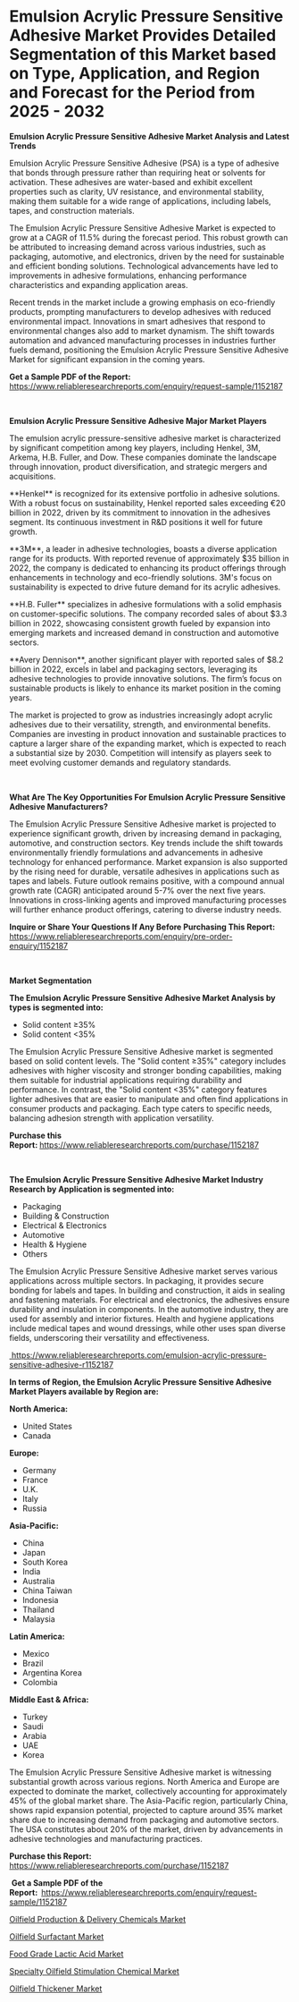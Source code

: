 <p><h1>Emulsion Acrylic Pressure Sensitive Adhesive Market Provides Detailed Segmentation of this Market based on Type, Application, and Region and Forecast for the Period from 2025 - 2032</h1></p><p><strong>Emulsion Acrylic Pressure Sensitive Adhesive Market Analysis and Latest Trends</strong></p>
<p><p>Emulsion Acrylic Pressure Sensitive Adhesive (PSA) is a type of adhesive that bonds through pressure rather than requiring heat or solvents for activation. These adhesives are water-based and exhibit excellent properties such as clarity, UV resistance, and environmental stability, making them suitable for a wide range of applications, including labels, tapes, and construction materials.</p><p>The Emulsion Acrylic Pressure Sensitive Adhesive Market is expected to grow at a CAGR of 11.5% during the forecast period. This robust growth can be attributed to increasing demand across various industries, such as packaging, automotive, and electronics, driven by the need for sustainable and efficient bonding solutions. Technological advancements have led to improvements in adhesive formulations, enhancing performance characteristics and expanding application areas.</p><p>Recent trends in the market include a growing emphasis on eco-friendly products, prompting manufacturers to develop adhesives with reduced environmental impact. Innovations in smart adhesives that respond to environmental changes also add to market dynamism. The shift towards automation and advanced manufacturing processes in industries further fuels demand, positioning the Emulsion Acrylic Pressure Sensitive Adhesive Market for significant expansion in the coming years.</p></p>
<p><strong>Get a Sample PDF of the Report:&nbsp;</strong> <a href="https://www.reliableresearchreports.com/enquiry/request-sample/1152187?utm_campaign=12&utm_medium=2&utm_source=Github&utm_content=ia&utm_term=03042025&utm_id=emulsion-acrylic-pressure-sensitive-adhesive">https://www.reliableresearchreports.com/enquiry/request-sample/1152187</a></p>
<p>&nbsp;</p>
<p><strong>Emulsion Acrylic Pressure Sensitive Adhesive Major Market Players</strong></p>
<p><p>The emulsion acrylic pressure-sensitive adhesive market is characterized by significant competition among key players, including Henkel, 3M, Arkema, H.B. Fuller, and Dow. These companies dominate the landscape through innovation, product diversification, and strategic mergers and acquisitions.</p><p>**Henkel** is recognized for its extensive portfolio in adhesive solutions. With a robust focus on sustainability, Henkel reported sales exceeding €20 billion in 2022, driven by its commitment to innovation in the adhesives segment. Its continuous investment in R&D positions it well for future growth.</p><p>**3M**, a leader in adhesive technologies, boasts a diverse application range for its products. With reported revenue of approximately $35 billion in 2022, the company is dedicated to enhancing its product offerings through enhancements in technology and eco-friendly solutions. 3M's focus on sustainability is expected to drive future demand for its acrylic adhesives.</p><p>**H.B. Fuller** specializes in adhesive formulations with a solid emphasis on customer-specific solutions. The company recorded sales of about $3.3 billion in 2022, showcasing consistent growth fueled by expansion into emerging markets and increased demand in construction and automotive sectors.</p><p>**Avery Dennison**, another significant player with reported sales of $8.2 billion in 2022, excels in label and packaging sectors, leveraging its adhesive technologies to provide innovative solutions. The firm’s focus on sustainable products is likely to enhance its market position in the coming years.</p><p>The market is projected to grow as industries increasingly adopt acrylic adhesives due to their versatility, strength, and environmental benefits. Companies are investing in product innovation and sustainable practices to capture a larger share of the expanding market, which is expected to reach a substantial size by 2030. Competition will intensify as players seek to meet evolving customer demands and regulatory standards.</p></p>
<p>&nbsp;</p>
<p><strong>What Are The Key Opportunities For Emulsion Acrylic Pressure Sensitive Adhesive Manufacturers?</strong></p>
<p><p>The Emulsion Acrylic Pressure Sensitive Adhesive market is projected to experience significant growth, driven by increasing demand in packaging, automotive, and construction sectors. Key trends include the shift towards environmentally friendly formulations and advancements in adhesive technology for enhanced performance. Market expansion is also supported by the rising need for durable, versatile adhesives in applications such as tapes and labels. Future outlook remains positive, with a compound annual growth rate (CAGR) anticipated around 5-7% over the next five years. Innovations in cross-linking agents and improved manufacturing processes will further enhance product offerings, catering to diverse industry needs.</p></p>
<p><strong>Inquire or Share Your Questions If Any Before Purchasing This Report:</strong> <a href="https://www.reliableresearchreports.com/enquiry/pre-order-enquiry/1152187?utm_campaign=12&utm_medium=2&utm_source=Github&utm_content=ia&utm_term=03042025&utm_id=emulsion-acrylic-pressure-sensitive-adhesive">https://www.reliableresearchreports.com/enquiry/pre-order-enquiry/1152187</a></p>
<p>&nbsp;</p>
<p><strong>Market Segmentation</strong></p>
<p><strong>The Emulsion Acrylic Pressure Sensitive Adhesive Market Analysis by types is segmented into:</strong></p>
<p><ul><li>Solid content ≥35%</li><li>Solid content <35%</li></ul></p>
<p><p>The Emulsion Acrylic Pressure Sensitive Adhesive market is segmented based on solid content levels. The "Solid content ≥35%" category includes adhesives with higher viscosity and stronger bonding capabilities, making them suitable for industrial applications requiring durability and performance. In contrast, the "Solid content <35%" category features lighter adhesives that are easier to manipulate and often find applications in consumer products and packaging. Each type caters to specific needs, balancing adhesion strength with application versatility.</p></p>
<p><strong>Purchase this Report:&nbsp;</strong><a href="https://www.reliableresearchreports.com/purchase/1152187?utm_campaign=12&utm_medium=2&utm_source=Github&utm_content=ia&utm_term=03042025&utm_id=emulsion-acrylic-pressure-sensitive-adhesive">https://www.reliableresearchreports.com/purchase/1152187</a></p>
<p>&nbsp;</p>
<p><strong>The Emulsion Acrylic Pressure Sensitive Adhesive Market Industry Research by Application is segmented into:</strong></p>
<p><ul><li>Packaging</li><li>Building & Construction</li><li>Electrical & Electronics</li><li>Automotive</li><li>Health & Hygiene</li><li>Others</li></ul></p>
<p><p>The Emulsion Acrylic Pressure Sensitive Adhesive market serves various applications across multiple sectors. In packaging, it provides secure bonding for labels and tapes. In building and construction, it aids in sealing and fastening materials. For electrical and electronics, the adhesives ensure durability and insulation in components. In the automotive industry, they are used for assembly and interior fixtures. Health and hygiene applications include medical tapes and wound dressings, while other uses span diverse fields, underscoring their versatility and effectiveness.</p></p>
<p><a href="https://www.reliableresearchreports.com/emulsion-acrylic-pressure-sensitive-adhesive-r1152187?utm_campaign=12&utm_medium=2&utm_source=Github&utm_content=ia&utm_term=03042025&utm_id=emulsion-acrylic-pressure-sensitive-adhesive">&nbsp;https://www.reliableresearchreports.com/emulsion-acrylic-pressure-sensitive-adhesive-r1152187</a></p>
<p><strong>In terms of Region, the Emulsion Acrylic Pressure Sensitive Adhesive Market Players available by Region are:</strong></p>
<p>
    <p> <strong> North America: </strong>
        <ul>
            <li>United States</li>
            <li>Canada</li>
        </ul>
        </p> 
    <p> <strong> Europe: </strong>
        <ul>
            <li>Germany</li>
            <li>France</li>
            <li>U.K.</li>
            <li>Italy</li>
            <li>Russia</li>
        </ul>
        </p> 
    <p> <strong> Asia-Pacific: </strong>
        <ul>
            <li>China</li>
            <li>Japan</li>
            <li>South Korea</li>
            <li>India</li>
            <li>Australia</li>
            <li>China Taiwan</li>
            <li>Indonesia</li>
            <li>Thailand</li>
            <li>Malaysia</li>
        </ul>
        </p> 
    <p> <strong> Latin America: </strong>
        <ul>
            <li>Mexico</li>
            <li>Brazil</li>
            <li>Argentina Korea</li>
            <li>Colombia</li>
        </ul>
        </p> 
    <p> <strong> Middle East & Africa: </strong>
        <ul>
            <li>Turkey</li>
            <li>Saudi</li>
            <li>Arabia</li>
            <li>UAE</li>
            <li>Korea</li>
        </ul>
    </p>
    </p>
<p><p>The Emulsion Acrylic Pressure Sensitive Adhesive market is witnessing substantial growth across various regions. North America and Europe are expected to dominate the market, collectively accounting for approximately 45% of the global market share. The Asia-Pacific region, particularly China, shows rapid expansion potential, projected to capture around 35% market share due to increasing demand from packaging and automotive sectors. The USA constitutes about 20% of the market, driven by advancements in adhesive technologies and manufacturing practices.</p></p>
<p><strong>Purchase this Report: </strong><a href="https://www.reliableresearchreports.com/purchase/1152187?utm_campaign=12&utm_medium=2&utm_source=Github&utm_content=ia&utm_term=03042025&utm_id=emulsion-acrylic-pressure-sensitive-adhesive">https://www.reliableresearchreports.com/purchase/1152187</a></p>
<p>&nbsp;<strong>Get a Sample PDF of the Report:&nbsp;&nbsp;</strong><a href="https://www.reliableresearchreports.com/enquiry/request-sample/1152187?utm_campaign=12&utm_medium=2&utm_source=Github&utm_content=ia&utm_term=03042025&utm_id=emulsion-acrylic-pressure-sensitive-adhesive">https://www.reliableresearchreports.com/enquiry/request-sample/1152187</a></p>
<p><strong></strong></p>
<p><p><a href="https://github.com/seemagarbeha/Market-Research-Report-List-1/blob/main/oilfield-production-delivery-chemicals-market.md?utm_campaign=12&utm_medium=2&utm_source=Github&utm_content=ia&utm_term=03042025&utm_id=emulsion-acrylic-pressure-sensitive-adhesive">Oilfield Production & Delivery Chemicals Market</a></p><p><a href="https://github.com/mafeasavzal/Market-Research-Report-List-1/blob/main/oilfield-surfactant-market.md?utm_campaign=12&utm_medium=2&utm_source=Github&utm_content=ia&utm_term=03042025&utm_id=emulsion-acrylic-pressure-sensitive-adhesive">Oilfield Surfactant Market</a></p><p><a href="https://github.com/edderkoliso1/Market-Research-Report-List-1/blob/main/food-grade-lactic-acid-market.md?utm_campaign=12&utm_medium=2&utm_source=Github&utm_content=ia&utm_term=03042025&utm_id=emulsion-acrylic-pressure-sensitive-adhesive">Food Grade Lactic Acid Market</a></p><p><a href="https://github.com/sarialahipff/Market-Research-Report-List-1/blob/main/specialty-oilfield-stimulation-chemical-market.md?utm_campaign=12&utm_medium=2&utm_source=Github&utm_content=ia&utm_term=03042025&utm_id=emulsion-acrylic-pressure-sensitive-adhesive">Specialty Oilfield Stimulation Chemical Market</a></p><p><a href="https://github.com/karydacamu/Market-Research-Report-List-1/blob/main/oilfield-thickener-market.md?utm_campaign=12&utm_medium=2&utm_source=Github&utm_content=ia&utm_term=03042025&utm_id=emulsion-acrylic-pressure-sensitive-adhesive">Oilfield Thickener Market</a></p></p>